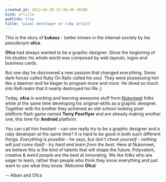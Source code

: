 ```yaml
---
created_at: 2012-04-30 12:39:40 +0200
kind: article
publish: true
title: "pixel developer or ruby artist"
---
```


This is the story of **Łukasz** - better known in the internet society by his pseudonym **ofca**.

**Ofca** had always wanted to be a graphic designer. Since the beginning of his studies his whole world was composed by web layouts, logos and business cards. 

But one day he discovered a new passion that changed everything. Some dark forces called Ruby On Rails called his soul. They were possessing him like a daemon and he began to program more and more. He dived so much into RoR realm that it nearly destroyed his life ;)

Today, **ofca** is working and learning awesome stuff from [Nukomeet](http://nukomeet.com) folks while at the same time developing his original-skills as a graphic designer. Together with his brother they achieved an old-school-looking pixel platform flash game named **Terry Poorflyer** and are already making another one, this time for **Android** platform. 

You can call him hesitant - can one really try to be a graphic designer and a ruby developer at the same time? It is hard to be good in both such different things. _Everything is possible_ - he says, _but don't cheat yourself - nothing will just come itself - try hard and learn from the best_.
Here at Nukomeet, we believe this is the kind of talents that will shape the future. Polyvalent, creative & weird people are the best at innovating. We like folks who are eager to learn, rather than people who think they know everything and just want to use what they know. Welcome **Ofca**!

-- Alban and Ofca
